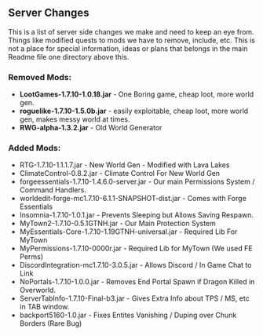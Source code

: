 ## Server Changes

This is a list of server side changes we make and need to keep an eye from. Things like modified quests to mods we have to remove, include, etc. This is not a place for special information, ideas or plans that belongs in the main Readme file one directory above this. 

### Removed Mods:
* **LootGames-1.7.10-1.0.18.jar** - One Boring game, cheap loot, more world gen.
* **roguelike-1.7.10-1.5.0b.jar** - easily exploitable, cheap loot, more world gen, makes messy world at times.
* **RWG-alpha-1.3.2.jar** - Old World Generator

### Added Mods:
* RTG-1.7.10-1.1.1.7.jar - New World Gen - Modified with Lava Lakes
* ClimateControl-0.8.2.jar - Climate Control For New World Gen
* forgeessentials-1.7.10-1.4.6.0-server.jar - Our main Permissions System / Command Handlers.
* worldedit-forge-mc1.7.10-6.1.1-SNAPSHOT-dist.jar - Comes with Forge Essentials
* Insomnia-1.7.10-1.0.1.jar - Prevents Sleeping but Allows Saving Respawn.
* MyTown2-1.7.10-0.5.1GTNH.jar - Our Main Protection System
* MyEssentials-Core-1.7.10-1.19GTNH-universal.jar - Required Lib For MyTown
* MyPermissions-1.7.10-0000r.jar - Required Lib for MyTown (We used FE Perms)
* DiscordIntegration-mc1.7.10-3.0.5.jar - Allows Discord / In Game Chat to Link
* NoPortals-1.7.10-1.0.0.jar - Removes End Portal Spawn if Dragon Killed in Overworld. 
* ServerTabInfo-1.7.10-Final-b3.jar - Gives Extra Info about TPS / MS, etc in TAB window.
* backport5160-1.0.jar - Fixes Entites Vanishing / Duping over Chunk Borders (Rare Bug)


